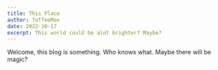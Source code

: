 ```yaml
--- 
title: This Place
author: ToffeeMax
date: 2022-10-17
excerpt: This world could be alot brighter? Maybe?
---
```


Welcome, this blog is something. Who knows what. Maybe there will be magic?
